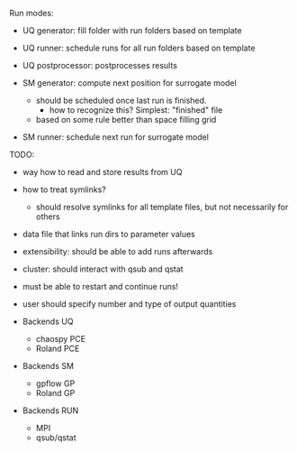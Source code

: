 Run modes:

* UQ generator: fill folder with run folders based on template
* UQ runner: schedule runs for all run folders based on template
* UQ postprocessor: postprocesses results

* SM generator: compute next position for surrogate model
  * should be scheduled once last run is finished. 
    * how to recognize this? Simplest: "finished" file
  * based on some rule better than space filling grid
* SM runner: schedule next run for surrogate model

TODO:
* way how to read and store results from UQ
* how to treat symlinks?
  * should resolve symlinks for all template files, but not necessarily for others
* data file that links run dirs to parameter values
* extensibility: should be able to add runs afterwards
* cluster: should interact with qsub and qstat
* must be able to restart and continue runs!
* user should specify number and type of output quantities

* Backends UQ
  * chaospy PCE
  * Roland PCE

* Backends SM
  * gpflow GP
  * Roland GP

* Backends RUN
  * MPI
  * qsub/qstat
